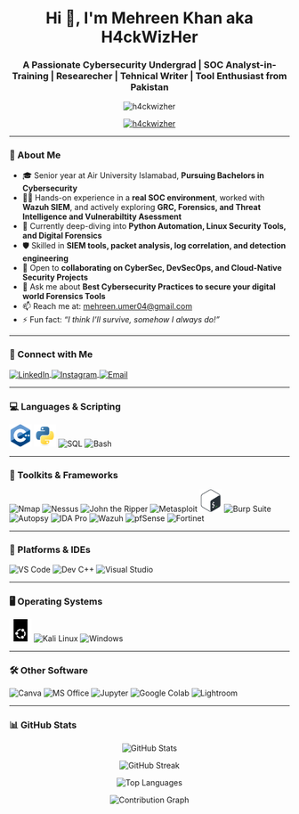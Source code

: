 <h1 align="center">Hi 👋, I'm Mehreen Khan aka H4ckWizHer</h1>
<h3 align="center">A Passionate Cybersecurity Undergrad | SOC Analyst-in-Training | Researecher | Tehnical Writer | Tool Enthusiast from Pakistan</h3>

<p align="center">
  <img src="https://komarev.com/ghpvc/?username=h4ckwizher&label=Profile%20views&color=0e75b6&style=flat" alt="h4ckwizher" />
</p>

<p align="center">
  <a href="https://github.com/ryo-ma/github-profile-trophy"><img src="https://github-profile-trophy.vercel.app/?username=h4ckwizher&theme=dracula&margin-w=15&margin-h=15&column=7" alt="h4ckwizher" /></a>
</p>

---

### 🧠 About Me

- 🎓 Senior year at Air University Islamabad, **Pursuing Bachelors in Cybersecurity**
- 👨‍💻 Hands-on experience in a **real SOC environment**, worked with **Wazuh SIEM**, and actively exploring **GRC, Forensics, and Threat Intelligence and Vulnerabiltity Asessment**
- 🔭 Currently deep-diving into **Python Automation, Linux Security Tools, and Digital Forensics**
- 🛡️ Skilled in **SIEM tools, packet analysis, log correlation, and detection engineering**
- 🤝 Open to **collaborating on CyberSec, DevSecOps, and Cloud-Native Security Projects**
- 💬 Ask me about **Best Cybersecurity Practices to secure your digital world  Forensics Tools**
- 📫 Reach me at: [mehreen.umer04@gmail.com](mailto:mehreen.umer04@gmail.com)
- ⚡ Fun fact: _“I think I'll survive, somehow I always do!”_

---

### 📡 Connect with Me

<p align="left">
  <a href="https://linkedin.com/in/mehreen umer khan" target="_blank">
    <img align="center" src="https://raw.githubusercontent.com/rahuldkjain/github-profile-readme-generator/master/src/images/icons/Social/linked-in-alt.svg" alt="LinkedIn" height="30" width="40" />
  </a>
  <a href="https://instagram.com/_mehreen.khan" target="_blank">
    <img align="center" src="https://raw.githubusercontent.com/rahuldkjain/github-profile-readme-generator/master/src/images/icons/Social/instagram.svg" alt="Instagram" height="30" width="40" />
  </a>
  <a href="mailto:mehreen.umer04@gmail.com" target="_blank">
    <img align="center" src="https://cdn-icons-png.flaticon.com/512/732/732200.png" alt="Email" height="30" width="40" />
  </a>
</p>


---

### 💻 Languages & Scripting

<p align="left">
  <img src="https://raw.githubusercontent.com/devicons/devicon/master/icons/cplusplus/cplusplus-original.svg" alt="C++" width="40" height="40"/>
  <img src="https://raw.githubusercontent.com/devicons/devicon/master/icons/python/python-original.svg" alt="Python" width="40" height="40"/>
  <img src="https://www.vectorlogo.zone/logos/mysql/mysql-icon.svg" alt="SQL" width="40" height="40"/>
  <img src="https://www.vectorlogo.zone/logos/gnu_bash/gnu_bash-icon.svg" alt="Bash" width="40" height="40"/>
</p>

---

### 🧰 Toolkits & Frameworks

<p align="left">
  <img src="https://www.vectorlogo.zone/logos/nmap/nmap-icon.svg" alt="Nmap" width="40" height="40"/>
  <img src="https://seeklogo.com/images/N/nessus-logo-B45AAB2521-seeklogo.com.png" alt="Nessus" width="40" height="40"/>
  <img src="https://upload.wikimedia.org/wikipedia/commons/9/94/Johntheripper.png" alt="John the Ripper" width="40" height="40"/>
  <img src="https://upload.wikimedia.org/wikipedia/commons/5/55/Metasploit_logo.png" alt="Metasploit" width="40" height="40"/>
  <img src="https://raw.githubusercontent.com/devicons/devicon/master/icons/bash/bash-original.svg" alt="Bash" width="40" height="40"/>
  <img src="https://www.kali.org/tools/burpsuite/images/burpsuite-logo.svg" alt="Burp Suite" width="40" height="40"/>
  <img src="https://upload.wikimedia.org/wikipedia/commons/b/be/Autopsy_logo.png" alt="Autopsy" width="40" height="40"/>
  <img src="https://upload.wikimedia.org/wikipedia/commons/thumb/0/0c/IDA_Pro_logo.svg/2048px-IDA_Pro_logo.svg.png" alt="IDA Pro" width="40" height="40"/>
  <img src="https://raw.githubusercontent.com/wazuh/wazuh/master/resources/wazuh-logo.png" alt="Wazuh" width="40" height="40"/>
  <img src="https://upload.wikimedia.org/wikipedia/commons/thumb/e/e3/PfSense_logo.svg/512px-PfSense_logo.svg.png" alt="pfSense" width="40" height="40"/>
  <img src="https://logowik.com/content/uploads/images/fortinet4079.jpg" alt="Fortinet" width="40" height="40"/>
</p>

---

### 🧠 Platforms & IDEs

<p align="left">
  <img src="https://cdn.jsdelivr.net/gh/devicons/devicon/icons/vscode/vscode-original.svg" alt="VS Code" width="40" height="40"/>
  <img src="https://upload.wikimedia.org/wikipedia/commons/1/1f/Dev-C%2B%2B_logo.png" alt="Dev C++" width="40" height="40"/>
  <img src="https://upload.wikimedia.org/wikipedia/commons/d/d9/Visual_Studio_Icon_2019.svg" alt="Visual Studio" width="40" height="40"/>
</p>

---

### 🖥️ Operating Systems

<p align="left">
  <img src="https://raw.githubusercontent.com/devicons/devicon/master/icons/ubuntu/ubuntu-plain.svg" alt="Ubuntu" width="40" height="40"/>
  <img src="https://www.kali.org/images/kali-logo.svg" alt="Kali Linux" width="40" height="40"/>
  <img src="https://upload.wikimedia.org/wikipedia/commons/4/48/Windows_logo_-_2021.svg" alt="Windows" width="40" height="40"/>
</p>

---

### 🛠️ Other Software

<p align="left">
  <img src="https://cdn.worldvectorlogo.com/logos/canva-1.svg" alt="Canva" width="40" height="40"/>
  <img src="https://upload.wikimedia.org/wikipedia/commons/4/47/Microsoft_Office_Logo_%282013-2019%29.svg" alt="MS Office" width="40" height="40"/>
  <img src="https://upload.wikimedia.org/wikipedia/commons/3/38/Jupyter_logo.svg" alt="Jupyter" width="40" height="40"/>
  <img src="https://upload.wikimedia.org/wikipedia/commons/d/d0/Google_Colaboratory_SVG_Logo.svg" alt="Google Colab" width="40" height="40"/>
  <img src="https://upload.wikimedia.org/wikipedia/commons/6/6e/Adobe_Photoshop_Lightroom_CC_logo.svg" alt="Lightroom" width="40" height="40"/>
</p>

---

### 📊 GitHub Stats

<p align="center">
  <img src="https://github-readme-stats.vercel.app/api?username=h4ckwizher&show_icons=true&theme=radical" alt="GitHub Stats"/>
</p>

<p align="center">
  <img src="https://github-readme-streak-stats.herokuapp.com/?user=h4ckwizher&theme=radical" alt="GitHub Streak"/>
</p>

<p align="center">
  <img src="https://github-readme-stats.vercel.app/api/top-langs?username=h4ckwizher&layout=compact&theme=radical" alt="Top Languages"/>
</p>

<p align="center">
  <img src="https://activity-graph.herokuapp.com/graph?username=h4ckwizher&theme=react-dark&area=true&hide_border=true" alt="Contribution Graph"/>
</p>
